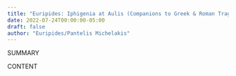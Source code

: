 ```yaml
---
title: "Euripides: Iphigenia at Aulis (Companions to Greek & Roman Tragedy)"
date: 2022-07-24T00:00:00-05:00
draft: false
author: "Euripides/Pantelis Michelakis"
---
```


SUMMARY

<!--more-->

CONTENT